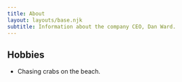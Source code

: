 ```yaml
---
title: About
layout: layouts/base.njk
subtitle: Information about the company CEO, Dan Ward.
---
```


## Hobbies

* Chasing crabs on the beach.